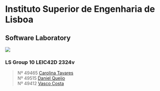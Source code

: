# Instituto Superior de Engenharia de Lisboa
## **Software Laboratory**

<img src="https://skillicons.dev/icons?i=kotlin,postgres,docker,javascript,html,css"/>

### LS Group 10 LEIC42D 2324v
> Nº 49465 [Carolina Tavares](https://github.com/carolinatvs) \
> Nº 49515 [Daniel Queijo](https://github.com/DanielQCarvalho) \
> Nº 49412 [Vasco Costa](https://github.com/vascosta) 